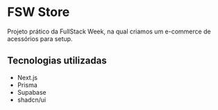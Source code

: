 # FSW Store

Projeto prático da FullStack Week, na qual criamos um e-commerce de acessórios para setup.

## Tecnologias utilizadas 

- Next.js
- Prisma
- Supabase
- shadcn/ui